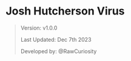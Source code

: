 # Josh Hutcherson Virus
> Version: v1.0.0
>
> Last Updated: Dec 7th 2023
>
> Developed by: @RawCuriosity